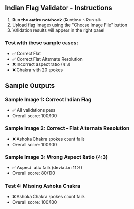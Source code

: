 ## Indian Flag Validator - Instructions

1. **Run the entire notebook** (Runtime > Run all)
2. Upload flag images using the "Choose Image File" button
3. Validation results will appear in the right panel

### Test with these sample cases:
- ✅ Correct Flat
- ✅ Correct Flat Alternate Resolution
- ❌ Incorrect aspect ratio (4:3)
- ❌ Chakra with 20 spokes

## Sample Outputs

### Sample Image 1: Correct Indian Flag
- ✅ All validations pass
- Overall score: 100/100

### Sample Image 2: Correct – Flat Alternate Resolution
- ❌ Ashoka Chakra spokes count fails
- Overall score: 100/100

### Sample Image 3: Wrong Aspect Ratio (4:3)
- ✅ Aspect ratio fails (deviation 11%)
- Overall score: 80/100

### Test 4: Missing Ashoka Chakra
- ❌ Ashoka Chakra spokes count fails
- Overall score: 100/100
